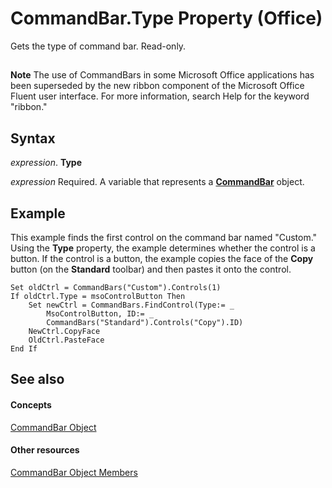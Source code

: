 
# CommandBar.Type Property (Office)

Gets the type of command bar. Read-only.


## 


 **Note**  The use of CommandBars in some Microsoft Office applications has been superseded by the new ribbon component of the Microsoft Office Fluent user interface. For more information, search Help for the keyword "ribbon."


## Syntax

 _expression_. **Type**

 _expression_ Required. A variable that represents a **[CommandBar](78603954-40aa-64cb-c407-2e0820d65231.md)** object.


## Example

This example finds the first control on the command bar named "Custom." Using the  **Type** property, the example determines whether the control is a button. If the control is a button, the example copies the face of the **Copy** button (on the **Standard** toolbar) and then pastes it onto the control.


```
Set oldCtrl = CommandBars("Custom").Controls(1) 
If oldCtrl.Type = msoControlButton Then 
    Set newCtrl = CommandBars.FindControl(Type:= _ 
        MsoControlButton, ID:= _ 
        CommandBars("Standard").Controls("Copy").ID) 
    NewCtrl.CopyFace 
    OldCtrl.PasteFace 
End If
```


## See also


#### Concepts


[CommandBar Object](78603954-40aa-64cb-c407-2e0820d65231.md)
#### Other resources


[CommandBar Object Members](e3756e7e-56a8-33a4-722f-640e5cc69b6d.md)
